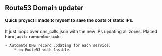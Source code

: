 ## Route53 Domain updater

#### Quick proyect I made to myself to save the costs of static IPs.

It just loops over dns_calls.json with the new IPs updating all zones. Placed here just to remember task:

```
- Automate DNS record updating for each service.
	* on Route53 with Ansible.
```